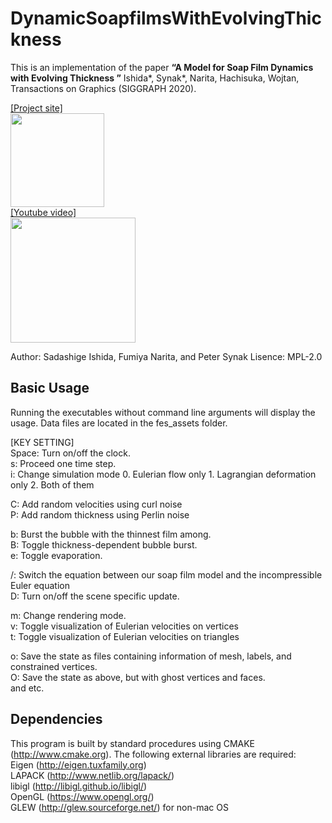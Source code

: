 # DynamicSoapfilmsWithEvolvingThickness

This is an implementation of the paper **“A Model for Soap Film Dynamics with Evolving Thickness
”** Ishida\*, Synak\*, Narita, Hachisuka, Wojtan, Transactions on Graphics (SIGGRAPH 2020).

[[Project site]][P]  
<a href="https://sadashigeishida.bitbucket.io/soapfilm_with_thickness">  <img src="https://sadashigeishida.bitbucket.io/soapfilm_with_thickness/teaser_white_background.jpeg" height="150px"> </a>  
[[Youtube video]][Y]  
<a href="https://www.youtube.com/watch?v=Pr1zibwxAKU"><img src="https://i.ytimg.com/vi/Pr1zibwxAKU/0.jpg" width="200px"></a>

[Y]:https://www.youtube.com/watch?v=Pr1zibwxAKU
[P]:https://sadashigeishida.bitbucket.io/soapfilm_with_thickness  
Author: Sadashige Ishida, Fumiya Narita, and Peter Synak
Lisence: MPL-2.0

## Basic Usage
Running the executables without command line arguments will display the usage. Data files are located in the fes_assets folder.

[KEY SETTING]  
Space: Turn on/off the clock.  
s: Proceed one time step.   
i: Change simulation mode 0. Eulerian flow only 1. Lagrangian deformation only 2. Both of them  

C: Add random velocities using curl noise  
P: Add random thickness using Perlin noise

b: Burst the bubble with the thinnest film among.    
B: Toggle thickness-dependent bubble burst.  
e: Toggle evaporation.
 
\/: Switch the equation between our soap film model and the incompressible Euler equation  
D: Turn on/off the scene specific update.   

m: Change rendering mode.  
v: Toggle visualization of Eulerian velocities on vertices  
t: Toggle visualization of Eulerian velocities on triangles   

o: Save the state as files containing information of mesh, labels, and constrained vertices.  
O: Save the state as above, but with ghost vertices and faces.  
and etc.

## Dependencies
This program is built by standard procedures using CMAKE (http://www.cmake.org).
The following external libraries are required:   
Eigen (http://eigen.tuxfamily.org)  
LAPACK (http://www.netlib.org/lapack/)  
libigl (http://libigl.github.io/libigl/)  
OpenGL (https://www.opengl.org/)  
GLEW (http://glew.sourceforge.net/) for non-mac OS
